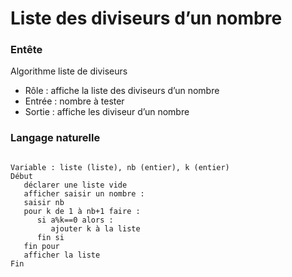 # Liste des diviseurs d’un nombre
### Entête
Algorithme liste de diviseurs
* Rôle : affiche la liste des diviseurs d’un nombre 
* Entrée : nombre à tester
* Sortie : affiche les diviseur d’un nombre
### Langage naturelle
<pre><code>
Variable : liste (liste), nb (entier), k (entier)
Début
   déclarer une liste vide
   afficher saisir un nombre : 
   saisir nb
   pour k de 1 à nb+1 faire :
      si a%k==0 alors :
         ajouter k à la liste
      fin si
   fin pour
   afficher la liste
Fin
</code></pre>
